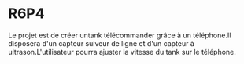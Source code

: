 # R6P4
Le projet est de créer untank télécommander grâce à un téléphone.Il disposera d'un capteur suiveur de ligne et d'un capteur à ultrason.L'utilisateur pourra ajuster la vitesse du tank sur le téléphone.
